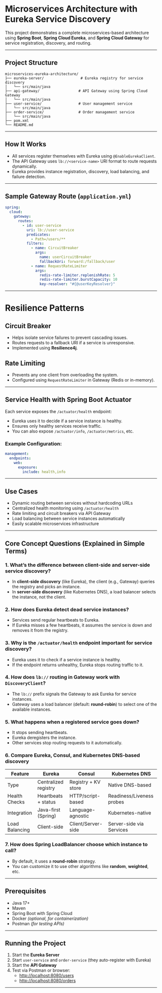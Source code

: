 # Microservices Architecture with Eureka Service Discovery



This project demonstrates a complete microservices-based architecture using **Spring Boot**, **Spring Cloud Eureka**, and **Spring Cloud Gateway** for service registration, discovery, and routing.

---

## Project Structure

```plaintext
microservices-eureka-architecture/
├── eureka-server/                 # Eureka registry for service discovery
│   └── src/main/java
├── api-gateway/                  # API Gateway using Spring Cloud Gateway
│   └── src/main/java
├── user-service/                 # User management service
│   └── src/main/java
├── order-service/                # Order management service
│   └── src/main/java
├── pom.xml
└── README.md
```
---

## How It Works

- All services register themselves with Eureka using `@EnableEurekaClient`.
- The API Gateway uses `lb://<service-name>` URI format to route requests dynamically.
- Eureka provides instance registration, discovery, load balancing, and failure detection.

---

## Sample Gateway Route (`application.yml`)

```yaml
spring:
  cloud:
    gateway:
      routes:
        - id: user-service
          uri: lb://user-service
          predicates:
            - Path=/users/**
          filters:
            - name: CircuitBreaker
              args:
                name: userCircuitBreaker
                fallbackUri: forward:/fallback/user
            - name: RequestRateLimiter
              args:
                redis-rate-limiter.replenishRate: 5
                redis-rate-limiter.burstCapacity: 10
                key-resolver: "#{@userKeyResolver}"
```
---

# Resilience Patterns

## Circuit Breaker

- Helps isolate service failures to prevent cascading issues.
- Routes requests to a fallback URI if a service is unresponsive.
- Implemented using **Resilience4j**.

## Rate Limiting

- Prevents any one client from overloading the system.
- Configured using `RequestRateLimiter` in Gateway (Redis or in-memory).

---

## Service Health with Spring Boot Actuator

Each service exposes the `/actuator/health` endpoint:

- Eureka uses it to decide if a service instance is healthy.
- Ensures only healthy services receive traffic.
- You can also expose `/actuator/info`, `/actuator/metrics`, etc.

### Example Configuration:
```yaml
management:
  endpoints:
    web:
      exposure:
        include: health,info
```
---
## Use Cases

- Dynamic routing between services without hardcoding URLs
- Centralized health monitoring using `/actuator/health`
- Rate limiting and circuit breakers via API Gateway
- Load balancing between service instances automatically
- Easily scalable microservices infrastructure

---

## Core Concept Questions (Explained in Simple Terms)

### 1. What’s the difference between client-side and server-side service discovery?

- In **client-side discovery** (like Eureka), the client (e.g., Gateway) queries the registry and picks an instance.
- In **server-side discovery** (like Kubernetes DNS), a load balancer selects the instance, not the client.

### 2. How does Eureka detect dead service instances?

- Services send regular heartbeats to Eureka.
- If Eureka misses a few heartbeats, it assumes the service is down and removes it from the registry.

### 3. Why is the `/actuator/health` endpoint important for service discovery?

- Eureka uses it to check if a service instance is healthy.
- If the endpoint returns unhealthy, Eureka stops routing traffic to it.

### 4. How does `lb://` routing in Gateway work with `DiscoveryClient`?

- The `lb://` prefix signals the Gateway to ask Eureka for service instances.
- Gateway uses a load balancer (default: **round-robin**) to select one of the available instances.

### 5. What happens when a registered service goes down?

- It stops sending heartbeats.
- Eureka deregisters the instance.
- Other services stop routing requests to it automatically.

### 6. Compare Eureka, Consul, and Kubernetes DNS-based discovery

| Feature         | Eureka                 | Consul                 | Kubernetes DNS          |
|----------------|------------------------|------------------------|--------------------------|
| Type            | Centralized registry   | Registry + KV store    | Native DNS-based         |
| Health Checks   | Heartbeats + status    | HTTP/script-based      | Readiness/Liveness probes |
| Integration     | Java-first (Spring)    | Language-agnostic      | Kubernetes-native        |
| Load Balancing  | Client-side            | Client/Server-side     | Server-side via Services |

### 7. How does Spring LoadBalancer choose which instance to call?

- By default, it uses a **round-robin** strategy.
- You can customize it to use other algorithms like **random**, **weighted**, etc.

---

## Prerequisites

- Java 17+
- Maven
- Spring Boot with Spring Cloud
- Docker *(optional, for containerization)*
- Postman *(for testing APIs)*

---

## Running the Project

1. Start the **Eureka Server**
2. Start `user-service` and `order-service` (they auto-register with Eureka)
3. Start the **API Gateway**
4. Test via Postman or browser:
    - [http://localhost:8080/users](http://localhost:8080/users)
    - [http://localhost:8080/orders](http://localhost:8080/orders)

---



